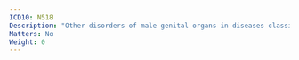 ```yaml
---
ICD10: N518
Description: "Other disorders of male genital organs in diseases classified elsewhere"
Matters: No
Weight: 0
---
```

